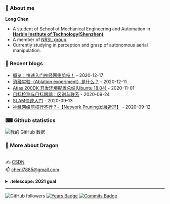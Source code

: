 <!--
<img align="right" src="https://github-readme-stats.vercel.app/api?username=MrChannon&show_icons=true&theme=gruvbox">
-->
<!--
emoji网站
http://emojihomepage.com/
-->

### 👋 About me
**Long Chen**

- A student of School of Mechanical Engineering and Automation in [**Harbin Institute of Technology(Shenzhen)**](http://www.hitsz.edu.cn/index.html)
- A member of [NRSL group](http://nrs-lab.com).
- Currently studying in perception and grasp of autonomous aerial manipulation.

### 📝 Recent blogs
<!-- blog starts -->

* <a href='https://blog.csdn.net/Cai_deLong/article/details/111148033?spm=1001.2014.3001.5502' target='_blank'>概览：快速入门神经网络剪枝！</a> - 2020-12-17
* <a href='https://blog.csdn.net/Cai_deLong/article/details/110903263?spm=1001.2014.3001.5502' target='_blank'>消融实验（Ablation experiment）是什么？</a> - 2020-12-11
* <a href='https://blog.csdn.net/Cai_deLong/article/details/109427726?spm=1001.2014.3001.5502' target='_blank'>Atlas 200DK 开发环境配置总结(Ubuntu 18.04)</a> - 2020-11-01
* <a href='https://blog.csdn.net/Cai_deLong/article/details/108774996?spm=1001.2014.3001.5502' target='_blank'>目标检测与目标跟踪：区别与联系</a> - 2020-09-24
* <a href='https://blog.csdn.net/Cai_deLong/article/details/108465850?spm=1001.2014.3001.5502' target='_blank'>SLAM快速入门</a> - 2020-09-13
* <a href='https://blog.csdn.net/Cai_deLong?spm=1000.2115.3001.5343&type=blog' target='_blank'>[神经网络剪枝行不行？-【Network Pruning发展近况】](https://blog.csdn.net/Cai_deLong/article/details/108555999)</a> - 2020-09-12
<!-- blog ends -->

### ⌨ Github statistics
![我的 GitHub 数据](https://github-readme-stats.vercel.app/api?username=MrChannon&show_icons=true)

### 🐉 More about Dragon
<br/> ✍  [CSDN](https://blog.csdn.net/Cai_deLong?spm=1001.2101.3001.5343)   <!--Dragon_Chen1997-->
<br/> 📫  chenl7885@gmail.com
<!--👨 [Biography](https://MrChannon.github.io/)-->
  
<details>
  <summary><b>:telescope: 2021 goal</b></summary>
  🏃 I want to be a better me this year.<br> 👨‍🎓 I'm currently working on my master's degree.
</details>

---
![GitHub followers](https://img.shields.io/github/followers/MrChannon?color=brightgreen&style=plastic)
[![Years Badge](https://badges.pufler.dev/years/MrChannon)](https://badges.pufler.dev)
[![Commits Badge](https://badges.pufler.dev/commits/monthly/MrChannon)](https://badges.pufler.dev)
<!--[![Visits Badge](https://badges.pufler.dev/visits/MrChannon/git-badges)](https://badges.pufler.dev)-->
<!--[![Gists Badge](https://badges.pufler.dev/gists/MrChannon)](https://badges.pufler.dev)-->
<!--[![Updated Badge](https://badges.pufler.dev/updated/MrChannon/shardingsphere)](https://badges.pufler.dev)-->
